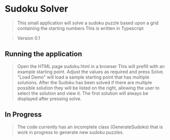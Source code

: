 # Sudoku Solver

> This small application will solve a sudoku puzzle based upon a grid containing the starting numbers
> This is written in Typescript

> Version 0.1

## Running the application

> Open the HTML page sudoku.html in a browser
> This will prefill with an example starting point.
> Adjust the values as required and press Solve.
> "Load Demo" will load a sample starting point that has multiple solutions.
> After the Sudoku has been solved if there are multiple possible solution they will be listed on the right,
> allowing the user to select the solution and view it.
> The first solution will always be displayed after pressing solve.

## In Progress

> The code currently has an incomplete class (GenerateSudoko) that is work in progress to generate new sudoku puzzles.
